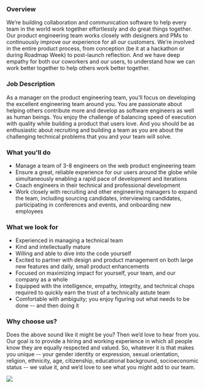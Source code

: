 


### Overview
We’re building collaboration and communication software to help every team in the world work together effortlessly and do great things together. Our product engineering team works closely with designers and PMs to continuously improve our experience for all our customers. We’re involved in the entire product process, from conception (be it at a hackathon or during Roadmap Week) to post-launch reflection. And we have deep empathy for both our coworkers and our users, to understand how we can work better together to help others work better together.

### Job Description
As a manager on the product engineering team, you’ll focus on developing the excellent engineering team around you. You are passionate about helping others contribute more and develop as software engineers as well as human beings. You enjoy the challenge of balancing speed of execution with quality while building a product that users love. And you should be as enthusiastic about recruiting and building a team as you are about the challenging technical problems that you and your team will solve.

### What you'll do
+ Manage a team of 3-8 engineers on the web product engineering team
+ Ensure a great, reliable experience for our users around the globe while simultaneously enabling a rapid pace of development and iterations
+ Coach engineers in their technical and professional development
+ Work closely with recruiting and other engineering managers to expand the team, including sourcing candidates, interviewing candidates, participating in conferences and events, and onboarding new employees

### What we look for
+ Experienced in managing a technical team
+ Kind and intellectually mature
+ Willing and able to dive into the code yourself
+ Excited to partner with design and product management on both large new features and daily, small product enhancements
+ Focused on maximizing impact for yourself, your team, and our company as a whole
+ Equipped with the intelligence, empathy, integrity, and technical chops required to quickly earn the trust of a technically astute team
+ Comfortable with ambiguity; you enjoy figuring out what needs to be done -- and then doing it

### Why choose us?
Does the above sound like it might be you? Then we’d love to hear from you. Our goal is to provide a hiring and working experience in which all people know they are equally respected and valued. So, whatever it is that makes you unique -- your gender identity or expression, sexual orientation, religion, ethnicity, age, citizenship, educational background, socioeconomic status -- we value it, and we’d love to see what you might add to our team.


[<img src='https://dabuttonfactory.com/button.png?t=Apply&f=Calibri-Bold&ts=24&tc=fff&tshs=1&tshc=000&hp=20&vp=8&c=5&bgt=gradient&bgc=3d85c6&ebgc=073763'>](https://letsrockit.co/users/auth/github?job_id=qxnhbme-engineering-manager-product)
